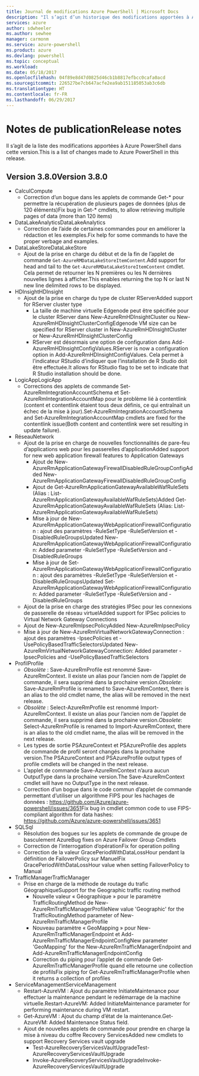 ```yaml
---
title: Journal de modifications Azure PowerShell | Microsoft Docs
description: "Il s’agit d’un historique des modifications apportées à Azure PowerShell dans la dernière version."
services: azure
author: sdwheeler
ms.author: sewhee
manager: carmonm
ms.service: azure-powershell
ms.product: azure
ms.devlang: powershell
ms.topic: conceptual
ms.workload: 
ms.date: 05/18/2017
ms.openlocfilehash: 04f89e8d47d0825d46cb1b8817efbcc0cafa0acd
ms.sourcegitcommit: 226527be7cb647acfe2ea9ab151185053ab3c6db
ms.translationtype: HT
ms.contentlocale: fr-FR
ms.lasthandoff: 06/29/2017
---
```

# <span data-ttu-id="f6ea2-103">Notes de publication</span><span class="sxs-lookup"><span data-stu-id="f6ea2-103">Release notes</span></span>
<a id="release-notes" class="xliff"></a>

<span data-ttu-id="f6ea2-104">Il s’agit de la liste des modifications apportées à Azure PowerShell dans cette version.</span><span class="sxs-lookup"><span data-stu-id="f6ea2-104">This is a list of changes made to Azure PowerShell in this release.</span></span>

## <span data-ttu-id="f6ea2-105">Version 3.8.0</span><span class="sxs-lookup"><span data-stu-id="f6ea2-105">Version 3.8.0</span></span>
<a id="version-380" class="xliff"></a>
* <span data-ttu-id="f6ea2-106">Calcul</span><span class="sxs-lookup"><span data-stu-id="f6ea2-106">Compute</span></span>
  - <span data-ttu-id="f6ea2-107">Correction d’un bogue dans les applets de commande Get-* pour permettre la récupération de plusieurs pages de données (plus de 120 éléments)</span><span class="sxs-lookup"><span data-stu-id="f6ea2-107">Fix bug in Get-* cmdlets, to allow retrieving multiple pages of data (more than 120 items)</span></span>
* <span data-ttu-id="f6ea2-108">DataLakeAnalytics</span><span class="sxs-lookup"><span data-stu-id="f6ea2-108">DataLakeAnalytics</span></span>
  - <span data-ttu-id="f6ea2-109">Correction de l’aide de certaines commandes pour en améliorer la rédaction et les exemples.</span><span class="sxs-lookup"><span data-stu-id="f6ea2-109">Fix help for some commands to have the proper verbage and examples.</span></span>
* <span data-ttu-id="f6ea2-110">DataLakeStore</span><span class="sxs-lookup"><span data-stu-id="f6ea2-110">DataLakeStore</span></span>
  - <span data-ttu-id="f6ea2-111">Ajout de la prise en charge du début et de la fin de l’applet de commande `Get-AzureRMDataLakeStoreItemContent`.</span><span class="sxs-lookup"><span data-stu-id="f6ea2-111">Add support for head and tail to the `Get-AzureRMDataLakeStoreItemContent` cmdlet.</span></span> <span data-ttu-id="f6ea2-112">Cela permet de retourner les N premières ou les N dernières nouvelles lignes à afficher.</span><span class="sxs-lookup"><span data-stu-id="f6ea2-112">This enables returning the top N or last N new line delimited rows to be displayed.</span></span>
* <span data-ttu-id="f6ea2-113">HDInsight</span><span class="sxs-lookup"><span data-stu-id="f6ea2-113">HDInsight</span></span>
  - <span data-ttu-id="f6ea2-114">Ajout de la prise en charge du type de cluster RServer</span><span class="sxs-lookup"><span data-stu-id="f6ea2-114">Added support for RServer cluster type</span></span>
    + <span data-ttu-id="f6ea2-115">La taille de machine virtuelle Edgenode peut être spécifiée pour le cluster RServer dans New-AzureRmHDInsightCluster ou New-AzureRmHDInsightClusterConfig</span><span class="sxs-lookup"><span data-stu-id="f6ea2-115">Edgenode VM size can be specified for RServer cluster in New-AzureRmHDInsightCluster or New-AzureRmHDInsightClusterConfig</span></span>
    + <span data-ttu-id="f6ea2-116">RServer est désormais une option de configuration dans Add-AzureRmHDInsightConfigValues.</span><span class="sxs-lookup"><span data-stu-id="f6ea2-116">RServer is now a configuration option in Add-AzureRmHDInsightConfigValues.</span></span> <span data-ttu-id="f6ea2-117">Cela permet à l’indicateur RStudio d’indiquer que l’installation de R Studio doit être effectuée.</span><span class="sxs-lookup"><span data-stu-id="f6ea2-117">It allows for RStudio flag to be set to indicate that R Studio installation should be done.</span></span>
* <span data-ttu-id="f6ea2-118">LogicApp</span><span class="sxs-lookup"><span data-stu-id="f6ea2-118">LogicApp</span></span>
  - <span data-ttu-id="f6ea2-119">Corrections des applets de commande Set-AzureRmIntegrationAccountSchema et Set-AzureRmIntegrationAccountMap pour le problème lié à contentlink (content et contentlink étaient tous deux définis, ce qui entraînait un échec de la mise à jour).</span><span class="sxs-lookup"><span data-stu-id="f6ea2-119">Set-AzureRmIntegrationAccountSchema and Set-AzureRmIntegrationAccountMap cmdlets are fixed for the contentlink issue(Both content and contentlink were set resulting in update failure).</span></span>
* <span data-ttu-id="f6ea2-120">Réseau</span><span class="sxs-lookup"><span data-stu-id="f6ea2-120">Network</span></span>
  - <span data-ttu-id="f6ea2-121">Ajout de la prise en charge de nouvelles fonctionnalités de pare-feu d’applications web pour les passerelles d’application</span><span class="sxs-lookup"><span data-stu-id="f6ea2-121">Added support for new web application firewall features to Application Gateways</span></span>
    + <span data-ttu-id="f6ea2-122">Ajout de New-AzureRmApplicationGatewayFirewallDisabledRuleGroupConfig</span><span class="sxs-lookup"><span data-stu-id="f6ea2-122">Added New-AzureRmApplicationGatewayFirewallDisabledRuleGroupConfig</span></span>
    + <span data-ttu-id="f6ea2-123">Ajout de Get-AzureRmApplicationGatewayAvailableWafRuleSets (Alias : List-AzureRmApplicationGatewayAvailableWafRuleSets)</span><span class="sxs-lookup"><span data-stu-id="f6ea2-123">Added Get-AzureRmApplicationGatewayAvailableWafRuleSets (Alias: List-AzureRmApplicationGatewayAvailableWafRuleSets)</span></span>
    + <span data-ttu-id="f6ea2-124">Mise à jour de New-AzureRmApplicationGatewayWebApplicationFirewallConfiguration : ajout des paramètres -RuleSetType -RuleSetVersion et -DisabledRuleGroups</span><span class="sxs-lookup"><span data-stu-id="f6ea2-124">Updated New-AzureRmApplicationGatewayWebApplicationFirewallConfiguration: Added parameter -RuleSetType -RuleSetVersion and -DisabledRuleGroups</span></span>
    + <span data-ttu-id="f6ea2-125">Mise à jour de Set-AzureRmApplicationGatewayWebApplicationFirewallConfiguration : ajout des paramètres -RuleSetType -RuleSetVersion et -DisabledRuleGroups</span><span class="sxs-lookup"><span data-stu-id="f6ea2-125">Updated Set-AzureRmApplicationGatewayWebApplicationFirewallConfiguration: Added parameter -RuleSetType -RuleSetVersion and -DisabledRuleGroups</span></span>
  - <span data-ttu-id="f6ea2-126">Ajout de la prise en charge des stratégies IPSec pour les connexions de passerelle de réseau virtuel</span><span class="sxs-lookup"><span data-stu-id="f6ea2-126">Added support for IPSec policies to Virtual Network Gateway Connections</span></span>
  - <span data-ttu-id="f6ea2-127">Ajout de New-AzureRmIpsecPolicy</span><span class="sxs-lookup"><span data-stu-id="f6ea2-127">Added New-AzureRmIpsecPolicy</span></span>
  - <span data-ttu-id="f6ea2-128">Mise à jour de New-AzureRmVirtualNetworkGatewayConnection : ajout des paramètres -IpsecPolicies et -UsePolicyBasedTrafficSelectors</span><span class="sxs-lookup"><span data-stu-id="f6ea2-128">Updated New-AzureRmVirtualNetworkGatewayConnection: Added parameter -IpsecPolicies and -UsePolicyBasedTrafficSelectors</span></span>
* <span data-ttu-id="f6ea2-129">Profil</span><span class="sxs-lookup"><span data-stu-id="f6ea2-129">Profile</span></span>
  - <span data-ttu-id="f6ea2-130">*Obsolète* : Save-AzureRmProfile est renommé Save-AzureRmContext. Il existe un alias pour l’ancien nom de l’applet de commande, il sera supprimé dans la prochaine version.</span><span class="sxs-lookup"><span data-stu-id="f6ea2-130">*Obsolete*: Save-AzureRmProfile is renamed to Save-AzureRmContext, there is an alias to the old cmdlet name, the alias will be removed in the next release.</span></span>
  - <span data-ttu-id="f6ea2-131">*Obsolète* : Select-AzureRmProfile est renommé Import-AzureRmContext. Il existe un alias pour l’ancien nom de l’applet de commande, il sera supprimé dans la prochaine version.</span><span class="sxs-lookup"><span data-stu-id="f6ea2-131">*Obsolete*: Select-AzureRmProfile is renamed to Import-AzureRmContext, there is an alias to the old cmdlet name, the alias will be removed in the next release.</span></span>
  - <span data-ttu-id="f6ea2-132">Les types de sortie PSAzureContext et PSAzureProfile des applets de commande de profil seront changés dans la prochaine version.</span><span class="sxs-lookup"><span data-stu-id="f6ea2-132">The PSAzureContext and PSAzureProfile output types of profile cmdlets will be changed in the next release.</span></span>
  - <span data-ttu-id="f6ea2-133">L’applet de commande Save-AzureRmContext n’aura aucun OutputType dans la prochaine version.</span><span class="sxs-lookup"><span data-stu-id="f6ea2-133">The Save-AzureRmContext cmdlet will have no OutputType in the next release.</span></span>
  - <span data-ttu-id="f6ea2-134">Correction d’un bogue dans le code commun d’applet de commande permettant d’utiliser un algorithme FIPS pour les hachages de données : https://github.com/Azure/azure-powershell/issues/3651</span><span class="sxs-lookup"><span data-stu-id="f6ea2-134">Fix bug in cmdlet common code to use FIPS-compliant algorithm for data hashes: https://github.com/Azure/azure-powershell/issues/3651</span></span>
* <span data-ttu-id="f6ea2-135">SQL</span><span class="sxs-lookup"><span data-stu-id="f6ea2-135">Sql</span></span>
  - <span data-ttu-id="f6ea2-136">Résolution des bogues sur les applets de commande de groupe de basculement Azure</span><span class="sxs-lookup"><span data-stu-id="f6ea2-136">Bug fixes on Azure Failover Group Cmdlets</span></span>
  - <span data-ttu-id="f6ea2-137">Correction de l’interrogation d’opération</span><span class="sxs-lookup"><span data-stu-id="f6ea2-137">Fix for operation polling</span></span>
  - <span data-ttu-id="f6ea2-138">Correction de la valeur GracePeriodWithDataLossHour pendant la définition de FailoverPolicy sur Manuel</span><span class="sxs-lookup"><span data-stu-id="f6ea2-138">Fix GracePeriodWithDataLossHour value when setting FailoverPolicy to Manual</span></span>
* <span data-ttu-id="f6ea2-139">TrafficManager</span><span class="sxs-lookup"><span data-stu-id="f6ea2-139">TrafficManager</span></span>
  - <span data-ttu-id="f6ea2-140">Prise en charge de la méthode de routage du trafic Géographique</span><span class="sxs-lookup"><span data-stu-id="f6ea2-140">Support for the Geographic traffic routing method</span></span>
    + <span data-ttu-id="f6ea2-141">Nouvelle valeur « Géographique » pour le paramètre TrafficRoutingMethod de New-AzureRmTrafficManagerProfile</span><span class="sxs-lookup"><span data-stu-id="f6ea2-141">New value 'Geographic' for the TrafficRoutingMethod parameter of New-AzureRmTrafficManagerProfile</span></span>
    + <span data-ttu-id="f6ea2-142">Nouveau paramètre « GeoMapping » pour New-AzureRmTrafficManagerEndpoint et Add-AzureRmTrafficManagerEndpointConfig</span><span class="sxs-lookup"><span data-stu-id="f6ea2-142">New parameter 'GeoMapping' for the New-AzureRmTrafficManagerEndpoint and Add-AzureRmTrafficManagerEndpointConfig</span></span>
    + <span data-ttu-id="f6ea2-143">Correction du piping pour l’applet de commande Get-AzureRmTrafficManagerProfile quand elle retourne une collection de profils</span><span class="sxs-lookup"><span data-stu-id="f6ea2-143">Fix piping for Get-AzureRmTrafficManagerProfile when it returns a collection of profiles</span></span>
* <span data-ttu-id="f6ea2-144">ServiceManagement</span><span class="sxs-lookup"><span data-stu-id="f6ea2-144">ServiceManagement</span></span>
  - <span data-ttu-id="f6ea2-145">Restart-AzureVM : Ajout du paramètre InitiateMaintenance pour effectuer la maintenance pendant le redémarrage de la machine virtuelle.</span><span class="sxs-lookup"><span data-stu-id="f6ea2-145">Restart-AzureVM: Added InitiateMaintenance parameter for performing maintenance during VM restart.</span></span>
  - <span data-ttu-id="f6ea2-146">Get-AzureVM : Ajout du champ d’état de la maintenance.</span><span class="sxs-lookup"><span data-stu-id="f6ea2-146">Get-AzureVM: Added Maintenance Status field.</span></span>
  - <span data-ttu-id="f6ea2-147">Ajout de nouvelles applets de commande pour prendre en charge la mise à niveau du coffre Recovery Services</span><span class="sxs-lookup"><span data-stu-id="f6ea2-147">Added new cmdlets to support Recovery Services vault upgrade</span></span>
    + <span data-ttu-id="f6ea2-148">Test-AzureRecoveryServicesVaultUpgrade</span><span class="sxs-lookup"><span data-stu-id="f6ea2-148">Test-AzureRecoveryServicesVaultUpgrade</span></span>
    + <span data-ttu-id="f6ea2-149">Invoke-AzureRecoveryServicesVaultUpgrade</span><span class="sxs-lookup"><span data-stu-id="f6ea2-149">Invoke-AzureRecoveryServicesVaultUpgrade</span></span>

